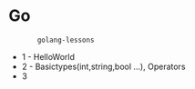 # Go
           golang-lessons
* 1 - HelloWorld
* 2 - Basictypes(int,string,bool ...), Operators
* 3